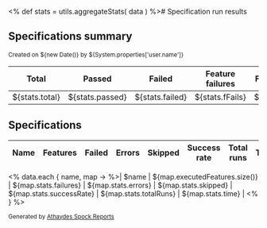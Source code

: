 <% def stats = utils.aggregateStats( data )
 %># Specification run results

## Specifications summary

<small>Created on ${new Date()} by ${System.properties['user.name']}</small>

| Total          | Passed          | Failed          | Feature failures | Feature errors   | Success rate        | Total time (ms) |
|----------------|-----------------|-----------------|------------------|------------------|---------------------|-----------------|
| ${stats.total} | ${stats.passed} | ${stats.failed} | ${stats.fFails}  | ${stats.fErrors} | ${stats.successRate}| ${stats.time}   |

## Specifications


|Name                             | Features | Failed | Errors | Skipped | Success rate | Total runs | Time |
|---------------------------------|----------|--------|--------|---------|--------------|------------|------|
<% data.each { name, map ->
 %>| $name | ${map.executedFeatures.size()} | ${map.stats.failures} | ${map.stats.errors} | ${map.stats.skipped} | ${map.stats.successRate} | ${map.stats.totalRuns} | ${map.stats.time} |
<% }
 %>

<small>Generated by <a href="<%out << com.athaydes.spockframework.report.SpockReportExtension.PROJECT_URL%>">Athaydes Spock Reports</a></small>